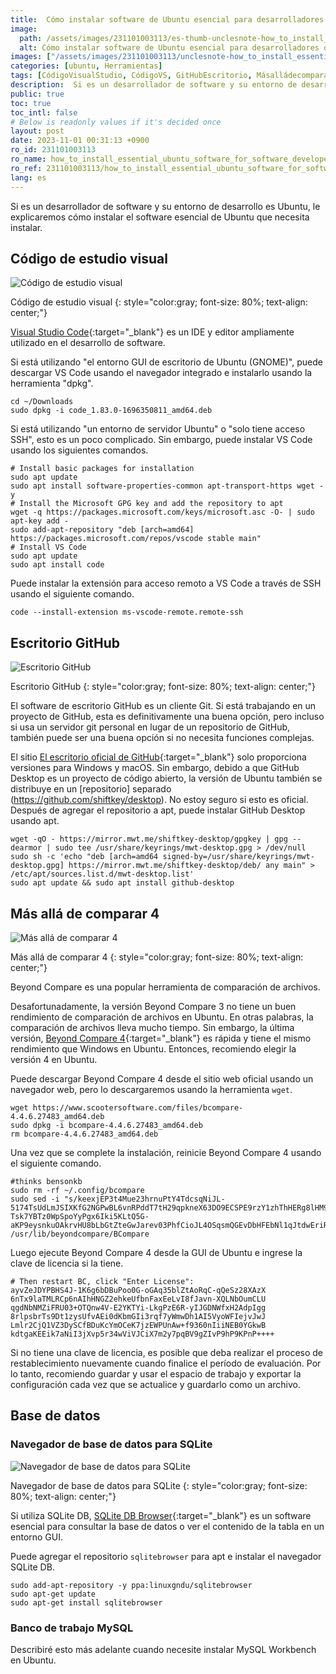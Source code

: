 ```yaml
---
title:  Cómo instalar software de Ubuntu esencial para desarrolladores de software
image:
  path: /assets/images/231101003113/es-thumb-unclesnote-how_to_install_essential_ubuntu_software_for_software_developers.png
  alt: Cómo instalar software de Ubuntu esencial para desarrolladores de software
images: ["/assets/images/231101003113/unclesnote-how_to_install_essential_ubuntu_software_for_software_developers-visual_studio_code.png", "/assets/images/231101003113/unclesnote-how_to_install_essential_ubuntu_software_for_software_developers-github_desktop.png", "/assets/images/231101003113/unclesnote-how_to_install_essential_ubuntu_software_for_software_developers-beyond_compare_4.png", "/assets/images/231101003113/unclesnote-how_to_install_essential_ubuntu_software_for_software_developers-db_browser_for_sqlite.png"]
categories: [ubuntu, Herramientas]
tags: [CódigoVisualStudio, CódigoVS, GitHubEscritorio, Másalládecomparar4, NavegadorSQLiteDBB, BancodetrabajoMySQL, ubuntu, Herramientas]
description:  Si es un desarrollador de software y su entorno de desarrollo es Ubuntu, le explicaremos cómo instalar el software esencial de Ubuntu que necesita instalar.
public: true
toc: true
toc_intl: false
# Below is readonly values if it's decided once
layout: post
date: 2023-11-01 00:31:13 +0900
ro_id: 231101003113
ro_name: how_to_install_essential_ubuntu_software_for_software_developers
ro_ref: 231101003113/how_to_install_essential_ubuntu_software_for_software_developers
lang: es
---
```

Si es un desarrollador de software y su entorno de desarrollo es Ubuntu, le explicaremos cómo instalar el software esencial de Ubuntu que necesita instalar.  
## Código de estudio visual
![Código de estudio visual](/assets/images/231101003113/unclesnote-how_to_install_essential_ubuntu_software_for_software_developers-visual_studio_code.png)  

Código de estudio visual
{: style="color:gray; font-size: 80%; text-align: center;"}

[Visual Studio Code](https://code.visualstudio.com){:target="_blank"} es un IDE y editor ampliamente utilizado en el desarrollo de software.  

Si está utilizando "el entorno GUI de escritorio de Ubuntu (GNOME)", puede descargar VS Code usando el navegador integrado e instalarlo usando la herramienta "dpkg".  

```shell
cd ~/Downloads
sudo dpkg -i code_1.83.0-1696350811_amd64.deb
```
Si está utilizando "un entorno de servidor Ubuntu" o "solo tiene acceso SSH", esto es un poco complicado. Sin embargo, puede instalar VS Code usando los siguientes comandos.  

```shell
# Install basic packages for installation
sudo apt update
sudo apt install software-properties-common apt-transport-https wget -y
# Install the Microsoft GPG key and add the repository to apt
wget -q https://packages.microsoft.com/keys/microsoft.asc -O- | sudo apt-key add -
sudo add-apt-repository "deb [arch=amd64] https://packages.microsoft.com/repos/vscode stable main"
# Install VS Code
sudo apt update
sudo apt install code
```
Puede instalar la extensión para acceso remoto a VS Code a través de SSH usando el siguiente comando.  

```shell
code --install-extension ms-vscode-remote.remote-ssh
```
## Escritorio GitHub
![Escritorio GitHub](/assets/images/231101003113/unclesnote-how_to_install_essential_ubuntu_software_for_software_developers-github_desktop.png)  

Escritorio GitHub
{: style="color:gray; font-size: 80%; text-align: center;"}

El software de escritorio GitHub es un cliente Git. Si está trabajando en un proyecto de GitHub, esta es definitivamente una buena opción, pero incluso si usa un servidor git personal en lugar de un repositorio de GitHub, también puede ser una buena opción si no necesita funciones complejas.  

El sitio [El escritorio oficial de GitHub](https://desktop.github.com/){:target="_blank"} solo proporciona versiones para Windows y macOS. Sin embargo, debido a que GitHub Desktop es un proyecto de código abierto, la versión de Ubuntu también se distribuye en un [repositorio] separado (https://github.com/shiftkey/desktop). No estoy seguro si esto es oficial. Después de agregar el repositorio a apt, puede instalar GitHub Desktop usando apt.  

```shell
wget -qO - https://mirror.mwt.me/shiftkey-desktop/gpgkey | gpg --dearmor | sudo tee /usr/share/keyrings/mwt-desktop.gpg > /dev/null
sudo sh -c 'echo "deb [arch=amd64 signed-by=/usr/share/keyrings/mwt-desktop.gpg] https://mirror.mwt.me/shiftkey-desktop/deb/ any main" > /etc/apt/sources.list.d/mwt-desktop.list'
sudo apt update && sudo apt install github-desktop
```
## Más allá de comparar 4
![Más allá de comparar 4](/assets/images/231101003113/unclesnote-how_to_install_essential_ubuntu_software_for_software_developers-beyond_compare_4.png)  

Más allá de comparar 4
{: style="color:gray; font-size: 80%; text-align: center;"}

Beyond Compare es una popular herramienta de comparación de archivos.  

Desafortunadamente, la versión Beyond Compare 3 no tiene un buen rendimiento de comparación de archivos en Ubuntu. En otras palabras, la comparación de archivos lleva mucho tiempo. Sin embargo, la última versión, [Beyond Compare 4](https://www.scootersoftware.com/download){:target="_blank"} es rápida y tiene el mismo rendimiento que Windows en Ubuntu. Entonces, recomiendo elegir la versión 4 en Ubuntu.  

Puede descargar Beyond Compare 4 desde el sitio web oficial usando un navegador web, pero lo descargaremos usando la herramienta `wget`.  

```shell
wget https://www.scootersoftware.com/files/bcompare-4.4.6.27483_amd64.deb
sudo dpkg -i bcompare-4.4.6.27483_amd64.deb
rm bcompare-4.4.6.27483_amd64.deb
```
Una vez que se complete la instalación, reinicie Beyond Compare 4 usando el siguiente comando.  

```shell
#thinks bensonkb
sudo rm -rf ~/.config/bcompare 
sudo sed -i "s/keexjEP3t4Mue23hrnuPtY4TdcsqNiJL-5174TsUdLmJSIXKfG2NGPwBL6vnRPddT7tH29qpkneX63DO9ECSPE9rzY1zhThHERg8lHM9IBFT+rVuiY823aQJuqzxCKIE1bcDqM4wgW01FH6oCBP1G4ub01xmb4BGSUG6ZrjxWHJyNLyIlGvOhoY2HAYzEtzYGwxFZn2JZ66o4RONkXjX0DF9EzsdUef3UAS+JQ+fCYReLawdjEe6tXCv88GKaaPKWxCeaUL9PejICQgRQOLGOZtZQkLgAelrOtehxz5ANOOqCaJgy2mJLQVLM5SJ9Dli909c5ybvEhVmIC0dc9dWH+/N9KmiLVlKMU7RJqnE+WXEEPI1SgglmfmLc1yVH7dqBb9ehOoKG9UE+HAE1YvH1XX2XVGeEqYUY-Tsk7YBTz0WpSpoYyPgx6Iki5KLtQ5G-aKP9eysnkuOAkrvHU8bLbGtZteGwJarev03PhfCioJL4OSqsmQGEvDbHFEbNl1qJtdwEriR+VNZts9vNNLk7UGfeNwIiqpxjk4Mn09nmSd8FhM4ifvcaIbNCRoMPGl6KU12iseSe+w+1kFsLhX+OhQM8WXcWV10cGqBzQE9OqOLUcg9n0krrR3KrohstS9smTwEx9olyLYppvC0p5i7dAx2deWvM1ZxKNs0BvcXGukR+/g" /usr/lib/beyondcompare/BCompare
```
Luego ejecute Beyond Compare 4 desde la GUI de Ubuntu e ingrese la clave de licencia si la tiene.  

```shell
# Then restart BC, click "Enter License":
ayvZeJDYPBHS4J-1K6g6bDBuPoo0G-oGAq35blZtAoRqC-qQeSz28XAzX
6nTx9laTMLRCp6nAIhHNGZ2ehkeUfbnFaxEeLvI8fJavn-XQLNbOumCLU
qgdNbNMZiFRU03+OTQnw4V-E2YKTYi-LkgPzE6R-yIJGDNWfxH2AdpIgg
8rlpsbrTs9Dt1zysUfvAEi0dKbmGIi3rqf7yWmwDh1AI5VyoWFIejvJwJ
Lmlr2CjQ1VZ3DySCfBDuKcYmOCeK7jzEWPUnAw+f9360nIiiNEB0YGkwB
kdtgaKEEik7aNiI3jXvp5r34wViVJCiX7m2y7pqBV9gZIvP9hP9KPnP++++
```
Si no tiene una clave de licencia, es posible que deba realizar el proceso de restablecimiento nuevamente cuando finalice el período de evaluación. Por lo tanto, recomiendo guardar y usar el espacio de trabajo y exportar la configuración cada vez que se actualice y guardarlo como un archivo.  
## Base de datos
### Navegador de base de datos para SQLite
![Navegador de base de datos para SQLite](/assets/images/231101003113/unclesnote-how_to_install_essential_ubuntu_software_for_software_developers-db_browser_for_sqlite.png)  

Navegador de base de datos para SQLite
{: style="color:gray; font-size: 80%; text-align: center;"}

Si utiliza SQLite DB, [SQLite DB Browser](https://sqlitebrowser.org/dl/){:target="_blank"} es un software esencial para consultar la base de datos o ver el contenido de la tabla en un entorno GUI.  

Puede agregar el repositorio `sqlitebrowser` para apt e instalar el navegador SQLite DB.  

```shell
sudo add-apt-repository -y ppa:linuxgndu/sqlitebrowser
sudo apt-get update
sudo apt-get install sqlitebrowser
```
### Banco de trabajo MySQL
Describiré esto más adelante cuando necesite instalar MySQL Workbench en Ubuntu.  
